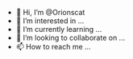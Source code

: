 - 👋 Hi, I’m @Orionscat
- 👀 I’m interested in ...
- 🌱 I’m currently learning ...
- 💞️ I’m looking to collaborate on ...
- 📫 How to reach me ...

<!---
Orionscat/Orionscat is a ✨ special ✨ repository because its `README.md` (this file) appears on your GitHub profile.
You can click the Preview link to take a look at your changes.
--->
